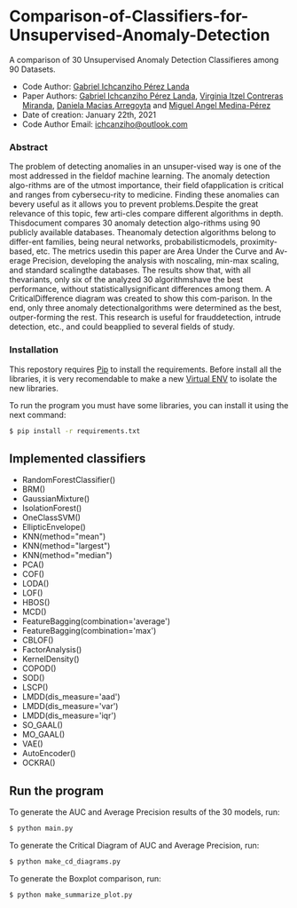 # Comparison-of-Classifiers-for-Unsupervised-Anomaly-Detection

A comparison of 30 Unsupervised Anomaly Detection Classifieres among 90 Datasets.
- Code Author: [Gabriel Ichcanziho Pérez Landa](https://github.com/ichcanziho)
- Paper Authors: [Gabriel Ichcanziho Pérez Landa](https://www.linkedin.com/in/ichcanziho/), [Virginia Itzel Contreras Miranda](https://www.linkedin.com/in/itzel-contreras-5323abba/), [Daniela Macias Arregoyta](https://www.linkedin.com/in/daniela-macias-arregoyta/) and [Miguel Angel Medina-Pérez](https://sites.google.com/site/miguelmedinaperez/) 
- Date of creation: January 22th, 2021
- Code Author Email: [ichcanziho@outlook.com](ichcanziho@outlook.com)

### Abstract

The problem of detecting anomalies in an unsuper-vised way is one of the most addressed in the fieldof machine learning. The anomaly detection algo-rithms are of the utmost importance, their field ofapplication is critical and ranges from cybersecu-rity to medicine. Finding these anomalies can bevery useful as it allows you to prevent problems.Despite the great relevance of this topic, few arti-cles compare different algorithms in depth. Thisdocument compares 30 anomaly detection algo-rithms using 90 publicly available databases. Theanomaly detection algorithms  belong to differ-ent families, being neural networks, probabilisticmodels, proximity-based, etc. The metrics usedin this paper are Area Under the Curve and Av-erage Precision, developing the analysis with noscaling, min-max scaling, and standard scalingthe databases. The results show that, with all thevariants, only six of the analyzed 30 algorithmshave the best performance, without statisticallysignificant differences among them.  A CriticalDifference diagram was created to show this com-parison. In the end, only three anomaly detectionalgorithms were determined as the best, outper-forming the rest. This research is useful for frauddetection, intrude detection, etc., and could beapplied to several fields of study.

### Installation

This repostory requires [Pip](https://docs.python.org/3/installing/index.html) to install the requirements.
Before install all the libraries, it is very recomendable to make a new [Virtual ENV](https://docs.python.org/3/library/venv.html) to isolate the new libraries.


To run the program you must have some libraries, you can install it using the next command:

```sh
$ pip install -r requirements.txt
```

## Implemented classifiers

- RandomForestClassifier()
- BRM()
- GaussianMixture()
- IsolationForest()
- OneClassSVM()
- EllipticEnvelope()
- KNN(method="mean")
- KNN(method="largest")
- KNN(method="median")
- PCA()
- COF()
- LODA()
- LOF()
- HBOS()
- MCD()
- FeatureBagging(combination='average')
- FeatureBagging(combination='max')
- CBLOF()
- FactorAnalysis()
- KernelDensity()
- COPOD()
- SOD()
- LSCP()
- LMDD(dis_measure='aad')
- LMDD(dis_measure='var')
- LMDD(dis_measure='iqr')
- SO_GAAL()
- MO_GAAL()
- VAE()
- AutoEncoder()
- OCKRA()

## Run the program


To generate the AUC and Average Precision results of the 30 models, run:

```sh
$ python main.py
```

To generate the Critical Diagram of AUC and Average Precision, run:

```sh
$ python make_cd_diagrams.py
```

To generate the Boxplot comparison, run:

```sh
$ python make_summarize_plot.py
```
